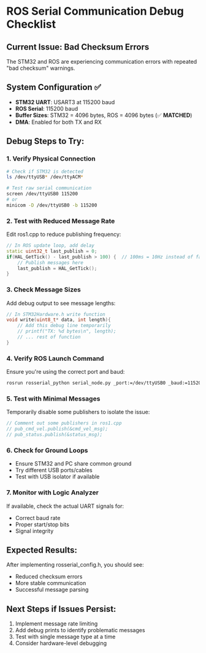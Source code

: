 # ROS Serial Communication Debug Checklist

## Current Issue: Bad Checksum Errors
The STM32 and ROS are experiencing communication errors with repeated "bad checksum" warnings.

## System Configuration ✅
- **STM32 UART**: USART3 at 115200 baud
- **ROS Serial**: 115200 baud 
- **Buffer Sizes**: STM32 = 4096 bytes, ROS = 4096 bytes (✅ **MATCHED**)
- **DMA**: Enabled for both TX and RX

## Debug Steps to Try:

### 1. Verify Physical Connection
```bash
# Check if STM32 is detected
ls /dev/ttyUSB* /dev/ttyACM*

# Test raw serial communication
screen /dev/ttyUSB0 115200
# or
minicom -D /dev/ttyUSB0 -b 115200
```

### 2. Test with Reduced Message Rate
Edit ros1.cpp to reduce publishing frequency:
```cpp
// In ROS update loop, add delay
static uint32_t last_publish = 0;
if(HAL_GetTick() - last_publish > 100) {  // 100ms = 10Hz instead of faster
    // Publish messages here
    last_publish = HAL_GetTick();
}
```

### 3. Check Message Sizes
Add debug output to see message lengths:
```cpp
// In STM32Hardware.h write function
void write(uint8_t* data, int length){
    // Add this debug line temporarily
    // printf("TX: %d bytes\n", length);
    // ... rest of function
}
```

### 4. Verify ROS Launch Command
Ensure you're using the correct port and baud:
```bash
rosrun rosserial_python serial_node.py _port:=/dev/ttyUSB0 _baud:=115200
```

### 5. Test with Minimal Messages
Temporarily disable some publishers to isolate the issue:
```cpp
// Comment out some publishers in ros1.cpp
// pub_cmd_vel.publish(&cmd_vel_msg);
// pub_status.publish(&status_msg);
```

### 6. Check for Ground Loops
- Ensure STM32 and PC share common ground
- Try different USB ports/cables
- Test with USB isolator if available

### 7. Monitor with Logic Analyzer
If available, check the actual UART signals for:
- Correct baud rate
- Proper start/stop bits
- Signal integrity

## Expected Results:
After implementing rosserial_config.h, you should see:
- Reduced checksum errors
- More stable communication
- Successful message parsing

## Next Steps if Issues Persist:
1. Implement message rate limiting
2. Add debug prints to identify problematic messages
3. Test with single message type at a time
4. Consider hardware-level debugging

